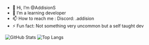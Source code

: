 - 👋 Hi, I’m @AddisionS
- 👀 I’m a learning developer
- 📫 How to reach me : Discord: .addision
- ⚡ Fun fact: Not something very uncommon but a self taught dev

![GitHub Stats](https://github-readme-stats.vercel.app/api?username=AddisionS&theme=tokyonight)
![Top Langs](https://github-readme-stats.vercel.app/api/top-langs/?username=AddisionS&theme=tokyonight)

